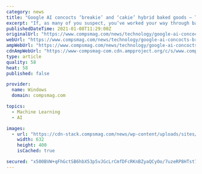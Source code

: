 ```yaml
---
category: news
title: "Google AI concocts ‘breakie’ and ‘cakie’ hybrid baked goods – TechCrunch"
excerpt: "If, as many of you suspect, you’ve worked your way through baking every type of biscuit, bread, and cake under the sun for the past year, Google has a surprise for you: some artificial intelligence-generated hybrid treats,"
publishedDateTime: 2021-01-08T11:29:00Z
originalUrl: "https://www.compsmag.com/news/technology/google-ai-concocts-breakie-and-cakie-hybrid-baked-goods-techcrunch/"
webUrl: "https://www.compsmag.com/news/technology/google-ai-concocts-breakie-and-cakie-hybrid-baked-goods-techcrunch/"
ampWebUrl: "https://www.compsmag.com/news/technology/google-ai-concocts-breakie-and-cakie-hybrid-baked-goods-techcrunch/amp/"
cdnAmpWebUrl: "https://www-compsmag-com.cdn.ampproject.org/c/s/www.compsmag.com/news/technology/google-ai-concocts-breakie-and-cakie-hybrid-baked-goods-techcrunch/amp/"
type: article
quality: 58
heat: 58
published: false

provider:
  name: Windows
  domain: compsmag.com

topics:
  - Machine Learning
  - AI

images:
  - url: "https://cdn-stack.compsmag.com/news/wp-content/uploads/sites/27/2021/01/Google-AI-concocts-breakie-and-cakie-hybrid-baked-goods.jpg"
    width: 632
    height: 400
    isCached: true

secured: "x500BVW+qFhGctSB6hbX53p5vJGcLrCmfDFcRKnBZyaQCyOo/7uzeRP8HTst7XDCaMjYyEtzdJL97cYWkuPl44AvjTXtRst6qfUu3539IW75dIphx0gsn91E09CGn9ZEyuD9ehIu8QWMqMHeJdx+Tweckrzl38pcq9zOVdmu4tZAAeVIwoTdkozEsYtNu8/9pl1iuXAaxT84YckvccK4dmtbXV32e04XEXeOAYPDd+uIYOwigA1uvG52ttVPndNkoTOUrcJDxaA2eBde/dbBNhVDCw1PqfVWRF3TMT4JE7qnrgBg24adNTE4ixMvJsh79GYXPrOtzRhJMBByRr/LgyCxXgGKXD6YdzdAWSGVNJk=;hJYI/tqIR8+RcdI35C2zpQ=="
---
```


